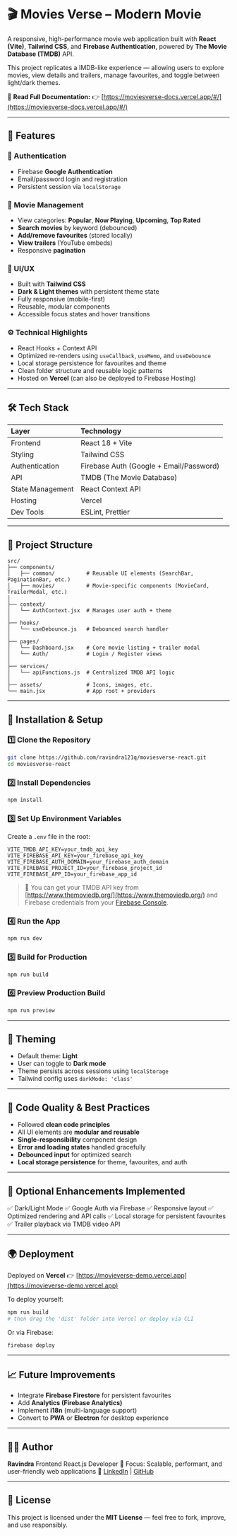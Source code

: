 # 🎬 Movies Verse – Modern Movie

A responsive, high-performance movie  web application built with **React (Vite)**, **Tailwind CSS**, and **Firebase Authentication**, powered by **The Movie Database (TMDB)** API.

This project replicates a IMDB-like experience — allowing users to explore movies, view details and trailers, manage favourites, and toggle between light/dark themes.

📘 **Read Full Documentation:**
👉 [https://moviesverse-docs.vercel.app/#/](https://moviesverse-docs.vercel.app/#/)

---

## 🚀 Features

### 🔐 Authentication
- Firebase **Google Authentication**
- Email/password login and registration
- Persistent session via `localStorage`

### 🎥 Movie Management
- View categories: **Popular**, **Now Playing**, **Upcoming**, **Top Rated**
- **Search movies** by keyword (debounced)
- **Add/remove favourites** (stored locally)
- **View trailers** (YouTube embeds)
- Responsive **pagination**

### 🎨 UI/UX
- Built with **Tailwind CSS**
- **Dark & Light themes** with persistent theme state
- Fully responsive (mobile-first)
- Reusable, modular components
- Accessible focus states and hover transitions

### ⚙️ Technical Highlights
- React Hooks + Context API
- Optimized re-renders using `useCallback`, `useMemo`, and `useDebounce`
- Local storage persistence for favourites and theme
- Clean folder structure and reusable logic patterns
- Hosted on **Vercel** (can also be deployed to Firebase Hosting)

---

## 🛠️ Tech Stack

| Layer | Technology |
|:------|:------------|
| Frontend | React 18 + Vite |
| Styling | Tailwind CSS |
| Authentication | Firebase Auth (Google + Email/Password) |
| API | TMDB (The Movie Database) |
| State Management | React Context API |
| Hosting | Vercel |
| Dev Tools | ESLint, Prettier |

---

## 🧩 Project Structure

```
src/
├── components/
│   ├── common/          # Reusable UI elements (SearchBar, PaginationBar, etc.)
│   ├── movies/          # Movie-specific components (MovieCard, TrailerModal, etc.)
│
├── context/
│   └── AuthContext.jsx  # Manages user auth + theme
│
├── hooks/
│   └── useDebounce.js   # Debounced search handler
│
├── pages/
│   └── Dashboard.jsx    # Core movie listing + trailer modal
│   └── Auth/            # Login / Register views
│
├── services/
│   └── apiFunctions.js  # Centralized TMDB API logic
│
├── assets/              # Icons, images, etc.
└── main.jsx             # App root + providers
```

---

## 🔧 Installation & Setup

### 1️⃣ Clone the Repository
```bash
git clone https://github.com/ravindra121q/moviesverse-react.git
cd moviesverse-react
```

### 2️⃣ Install Dependencies
```bash
npm install
```

### 3️⃣ Set Up Environment Variables
Create a `.env` file in the root:
```
VITE_TMDB_API_KEY=your_tmdb_api_key
VITE_FIREBASE_API_KEY=your_firebase_api_key
VITE_FIREBASE_AUTH_DOMAIN=your_firebase_auth_domain
VITE_FIREBASE_PROJECT_ID=your_firebase_project_id
VITE_FIREBASE_APP_ID=your_firebase_app_id
```

> 🔑 You can get your TMDB API key from [https://www.themoviedb.org/](https://www.themoviedb.org/)
> and Firebase credentials from your [Firebase Console](https://console.firebase.google.com/).

### 4️⃣ Run the App
```bash
npm run dev
```

### 5️⃣ Build for Production
```bash
npm run build
```

### 6️⃣ Preview Production Build
```bash
npm run preview
```

---

## 🌈 Theming

- Default theme: **Light**
- User can toggle to **Dark mode**
- Theme persists across sessions using `localStorage`
- Tailwind config uses `darkMode: 'class'`

---

## 🧠 Code Quality & Best Practices

- Followed **clean code principles**
- All UI elements are **modular and reusable**
- **Single-responsibility** component design
- **Error and loading states** handled gracefully
- **Debounced input** for optimized search
- **Local storage persistence** for theme, favourites, and auth

---

## 🧪 Optional Enhancements Implemented

✅ Dark/Light Mode
✅ Google Auth via Firebase
✅ Responsive layout
✅ Optimized rendering and API calls
✅ Local storage for persistent favourites
✅ Trailer playback via TMDB video API

---

## 🌍 Deployment

Deployed on **Vercel**
👉 [https://movieverse-demo.vercel.app](https://movieverse-demo.vercel.app)

To deploy yourself:
```bash
npm run build
# then drag the 'dist' folder into Vercel or deploy via CLI
```

Or via Firebase:
```bash
firebase deploy
```

---

## 📈 Future Improvements

- Integrate **Firebase Firestore** for persistent favourites
- Add **Analytics (Firebase Analytics)**
- Implement **i18n** (multi-language support)
- Convert to **PWA** or **Electron** for desktop experience

---

## 👨‍💻 Author

**Ravindra**
Frontend React.js Developer
💼 Focus: Scalable, performant, and user-friendly web applications
🔗 [LinkedIn](https://www.linkedin.com/in/ravindra-react-developer/) | [GitHub](https://github.com/ravindra121q)

---

## 📝 License

This project is licensed under the **MIT License** — feel free to fork, improve, and use responsibly.
